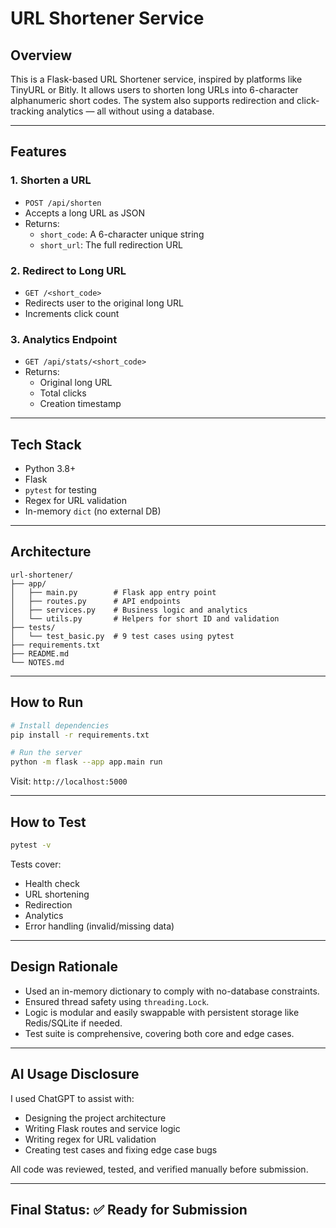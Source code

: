 <!-- # URL Shortener Service

## Overview
Build a simple URL shortening service similar to bit.ly or tinyurl. This assignment tests your ability to design and implement a small but complete feature from scratch.

## Getting Started

### Prerequisites
- Python 3.8+ installed
- 3 hours of uninterrupted time

### Setup (Should take < 5 minutes)
```bash
# Clone/download this repository
# Navigate to the assignment directory
cd url-shortener

# Install dependencies
pip install -r requirements.txt

# Start the application
python -m flask --app app.main run

# The API will be available at http://localhost:5000
# Run tests with: pytest
```

### What's Provided
- Basic Flask application structure
- Health check endpoints
- One example test
- Empty files for your implementation

## Your Task

### Time Limit: 3 Hours

Build a URL shortener service with the following features:

### Core Requirements

1. **Shorten URL Endpoint**
   - `POST /api/shorten`
   - Accept a long URL in the request body
   - Return a short code (e.g., "abc123")
   - Store the mapping for later retrieval

2. **Redirect Endpoint**
   - `GET /<short_code>`
   - Redirect to the original URL
   - Return 404 if short code doesn't exist
   - Track each redirect (increment click count)

3. **Analytics Endpoint**
   - `GET /api/stats/<short_code>`
   - Return click count for the short code
   - Return creation timestamp
   - Return the original URL

### Technical Requirements

- URLs must be validated before shortening
- Short codes should be 6 characters (alphanumeric)
- Handle concurrent requests properly
- Include basic error handling
- Write at least 5 tests covering core functionality

### Example API Usage

```bash
# Shorten a URL
curl -X POST http://localhost:5000/api/shorten \
  -H "Content-Type: application/json" \
  -d '{"url": "https://www.example.com/very/long/url"}'

# Response: {"short_code": "abc123", "short_url": "http://localhost:5000/abc123"}

# Use the short URL (this redirects)
curl -L http://localhost:5000/abc123

# Get analytics
curl http://localhost:5000/api/stats/abc123

# Response: {"url": "https://www.example.com/very/long/url", "clicks": 5, "created_at": "2024-01-01T10:00:00"}
```

## Implementation Guidelines

### What We're Looking For

1. **Code Quality (30%)**
   - Clean, readable code
   - Proper error handling
   - Good API design

2. **Functionality (30%)**
   - All requirements work correctly
   - Handles edge cases appropriately
   - Concurrent request handling

3. **Testing (20%)**
   - Tests for main functionality
   - Tests for error cases
   - Clear test descriptions

4. **Architecture (20%)**
   - Logical code organization
   - Separation of concerns
   - Scalable design decisions

### What to Focus On
- Get core functionality working first
- Use appropriate data structures
- Handle common error cases
- Keep it simple but complete

### What NOT to Do
- Don't implement user authentication
- Don't add a web UI
- Don't implement custom short codes
- Don't add rate limiting
- Don't use external databases (in-memory is fine)

## Evaluation Criteria

Your submission will be evaluated on:
- Core functionality completeness
- Code quality and organization
- Error handling and edge cases
- Test coverage of critical paths
- Clear and pragmatic design decisions

## AI Usage Policy

You are permitted to use AI assistants (ChatGPT, GitHub Copilot, etc.) as you would any other tool. If you use AI significantly, please note in a `NOTES.md` file:
- Which tools you used
- What you used them for
- Any AI-generated code you modified or rejected

## Tips

- Start with the URL shortening logic
- Use Python's built-in data structures
- Don't overthink the short code generation
- Focus on functionality over optimization
- Remember to handle thread safety

## Submission

### Deliverables
1. Your complete implementation
2. All tests passing
3. Brief notes about your approach (optional)

### How to Submit
1. Ensure all tests pass: `pytest`
2. Create a zip of your solution
3. Include any notes about your implementation choices
4. Share the repository link on https://forms.gle/gpaV5LW5boDFk7uT6

## Questions?

If you have questions about the requirements, please email [anand@retainsure.com] within the first 30 minutes of starting.

---

Good luck! We're excited to see your solution. -->



# URL Shortener Service

## Overview
This is a Flask-based URL Shortener service, inspired by platforms like TinyURL or Bitly. It allows users to shorten long URLs into 6-character alphanumeric short codes. The system also supports redirection and click-tracking analytics — all without using a database.

---

## Features

### 1. Shorten a URL
- `POST /api/shorten`
- Accepts a long URL as JSON
- Returns:
  - `short_code`: A 6-character unique string
  - `short_url`: The full redirection URL

### 2. Redirect to Long URL
- `GET /<short_code>`
- Redirects user to the original long URL
- Increments click count

### 3. Analytics Endpoint
- `GET /api/stats/<short_code>`
- Returns:
  - Original long URL
  - Total clicks
  - Creation timestamp

---

## Tech Stack

- Python 3.8+
- Flask
- `pytest` for testing
- Regex for URL validation
- In-memory `dict` (no external DB)

---

## Architecture

```
url-shortener/
├── app/
│   ├── main.py        # Flask app entry point
│   ├── routes.py      # API endpoints
│   ├── services.py    # Business logic and analytics
│   └── utils.py       # Helpers for short ID and validation
├── tests/
│   └── test_basic.py  # 9 test cases using pytest
├── requirements.txt
├── README.md
└── NOTES.md
```

---

## How to Run

```bash
# Install dependencies
pip install -r requirements.txt

# Run the server
python -m flask --app app.main run
```

Visit: `http://localhost:5000`

---

## How to Test

```bash
pytest -v
```

Tests cover:
- Health check
- URL shortening
- Redirection
- Analytics
- Error handling (invalid/missing data)

---

## Design Rationale

- Used an in-memory dictionary to comply with no-database constraints.
- Ensured thread safety using `threading.Lock`.
- Logic is modular and easily swappable with persistent storage like Redis/SQLite if needed.
- Test suite is comprehensive, covering both core and edge cases.

---

## AI Usage Disclosure

I used ChatGPT to assist with:
- Designing the project architecture
- Writing Flask routes and service logic
- Writing regex for URL validation
- Creating test cases and fixing edge case bugs

All code was reviewed, tested, and verified manually before submission.

---

## Final Status: ✅ Ready for Submission
